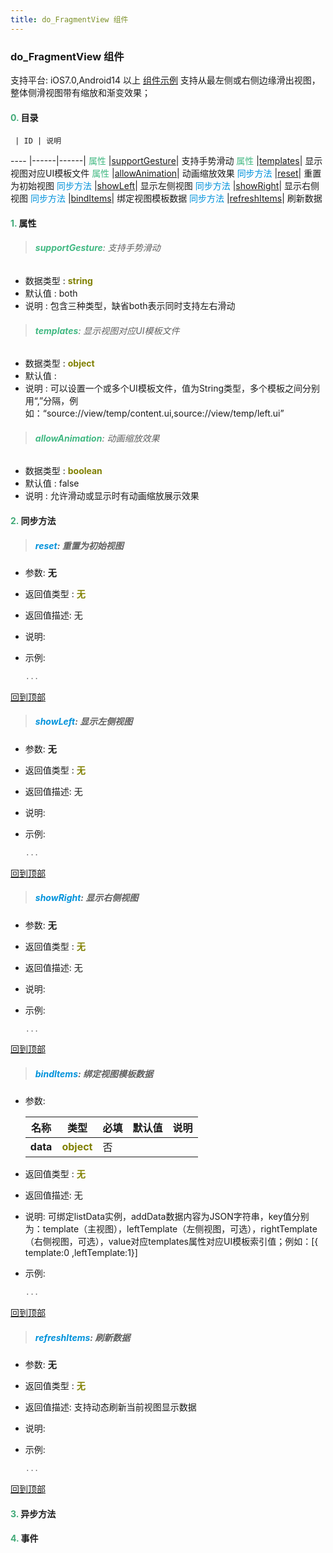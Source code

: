 ```yaml
---
title: do_FragmentView 组件
---
```


### do_FragmentView 组件

 支持平台: iOS7.0,Android14 以上
 [组件示例](https://github.com/do-api/docs-example/tree/master/source/view/do_FragmentView)
 支持从最左侧或右侧边缘滑出视图，整体侧滑视图带有缩放和渐变效果；

#### <font color ='#40A977'>**0.**</font> 目录

     | ID | 说明
---- |------|------|
<font color ='#42b983'>属性</font>  |[supportGesture](#supportGesture)| 支持手势滑动
<font color ='#42b983'>属性</font>  |[templates](#templates)| 显示视图对应UI模板文件
<font color ='#42b983'>属性</font>  |[allowAnimation](#allowAnimation)| 动画缩放效果
<font color ='#0092db'>同步方法</font>  |[reset](#reset)| 重置为初始视图
<font color ='#0092db'>同步方法</font>  |[showLeft](#showLeft)| 显示左侧视图
<font color ='#0092db'>同步方法</font>  |[showRight](#showRight)| 显示右侧视图
<font color ='#0092db'>同步方法</font>  |[bindItems](#bindItems)| 绑定视图模板数据
<font color ='#0092db'>同步方法</font>  |[refreshItems](#refreshItems)| 刷新数据

#### <font color ='#40A977'>**1.**</font> 属性

>###### <span id=supportGesture><font color ='#42b983'>**supportGesture**</font></span>: 支持手势滑动

- 数据类型 : <font color ='#808000'>**string**</font>
- 默认值 : both
- 说明 : 包含三种类型，缺省both表示同时支持左右滑动

>###### <span id=templates><font color ='#42b983'>**templates**</font></span>: 显示视图对应UI模板文件

- 数据类型 : <font color ='#808000'>**object**</font>
- 默认值 : 
- 说明 : 可以设置一个或多个UI模板文件，值为String类型，多个模板之间分别用“,”分隔，例如：“source://view/temp/content.ui,source://view/temp/left.ui”

>###### <span id=allowAnimation><font color ='#42b983'>**allowAnimation**</font></span>: 动画缩放效果

- 数据类型 : <font color ='#808000'>**boolean**</font>
- 默认值 : false
- 说明 : 允许滑动或显示时有动画缩放展示效果

#### <font color ='#40A977'>**2.**</font> 同步方法

>##### <span id=reset><font color ='#0092db'>**reset**</font></span>: 重置为初始视图

- 参数: **无**
- 返回值类型 : <font color ='#808000'>**无**</font>
- 返回值描述: 无
- 说明: 
- 示例:

  ```javascript
  ...

  ```

[回到顶部](#top)

>##### <span id=showLeft><font color ='#0092db'>**showLeft**</font></span>: 显示左侧视图

- 参数: **无**
- 返回值类型 : <font color ='#808000'>**无**</font>
- 返回值描述: 无
- 说明: 
- 示例:

  ```javascript
  ...

  ```

[回到顶部](#top)

>##### <span id=showRight><font color ='#0092db'>**showRight**</font></span>: 显示右侧视图

- 参数: **无**
- 返回值类型 : <font color ='#808000'>**无**</font>
- 返回值描述: 无
- 说明: 
- 示例:

  ```javascript
  ...

  ```

[回到顶部](#top)

>##### <span id=bindItems><font color ='#0092db'>**bindItems**</font></span>: 绑定视图模板数据

- 参数:

  名称 | 类型 |必填|默认值|说明
  ---- |-------------  |--------------|--------|------
  **data** |<font color ='#808000'>**object**</font> | 否 | |
- 返回值类型 : <font color ='#808000'>**无**</font>
- 返回值描述: 无
- 说明: 可绑定listData实例，addData数据内容为JSON字符串，key值分别为：template（主视图），leftTemplate（左侧视图，可选），rightTemplate（右侧视图，可选），value对应templates属性对应UI模板索引值；例如：[{ template:0 ,leftTemplate:1}]
- 示例:

  ```javascript
  ...

  ```

[回到顶部](#top)

>##### <span id=refreshItems><font color ='#0092db'>**refreshItems**</font></span>: 刷新数据

- 参数: **无**
- 返回值类型 : <font color ='#808000'>**无**</font>
- 返回值描述: 支持动态刷新当前视图显示数据
- 说明: 
- 示例:

  ```javascript
  ...

  ```

[回到顶部](#top)

#### <font color ='#40A977'>**3.**</font> 异步方法


#### <font color ='#40A977'>**4.**</font> 事件


